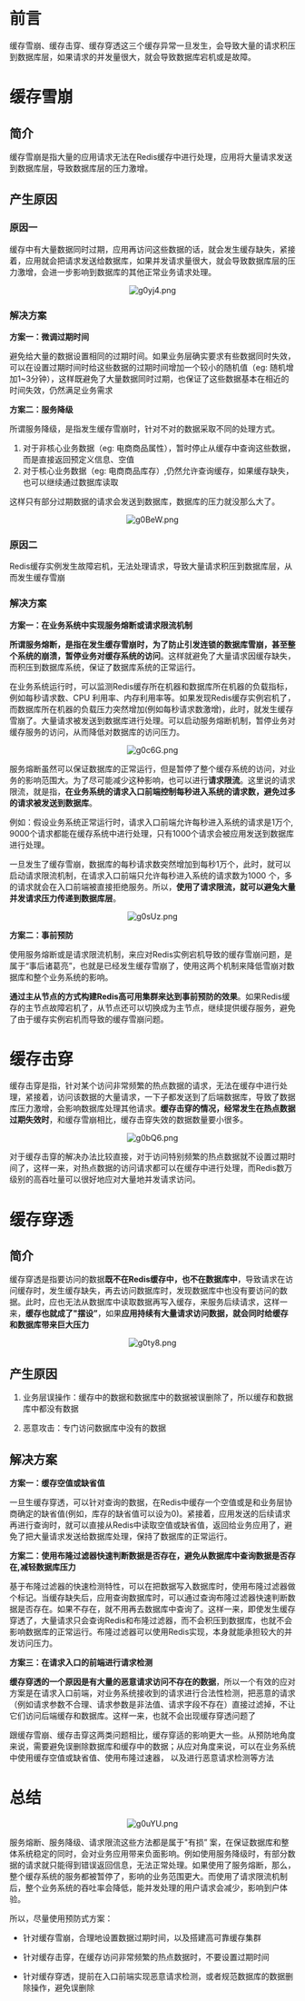 # 前言

缓存雪崩、缓存击穿、缓存穿透这三个缓存异常一旦发生，会导致大量的请求积压到数据库层，如果请求的并发量很大，就会导致数据库宕机或是故障。

# 缓存雪崩

## 简介

缓存雪崩是指大量的应用请求无法在Redis缓存中进行处理，应用将大量请求发送到数据库层，导致数据库层的压力激增。

## 产生原因

### 原因一

缓存中有大量数据同时过期，应用再访问这些数据的话，就会发生缓存缺失，紧接着，应用就会把请求发送给数据库，如果并发请求量很大，就会导致数据库层的压力激增，会进一步影响到数据库的其他正常业务请求处理。

<center><img src="https://ss.im5i.com/2021/07/20/g0yj4.png" alt="g0yj4.png" border="0" /></center>

### 解决方案

**方案一：微调过期时间**

避免给大量的数据设置相同的过期时间。如果业务层确实要求有些数据同时失效，可以在设置过期时间时给这些数据的过期时间增加一个较小的随机值（eg: 随机增加1~3分钟），这样既避免了大量数据同时过期，也保证了这些数据基本在相近的时间失效，仍然满足业务需求

**方案二：服务降级**

所谓服务降级，是指发生缓存雪崩时，针对不对的数据采取不同的处理方式。

1. 对于非核心业务数据（eg: 电商商品属性），暂时停止从缓存中查询这些数据，而是直接返回预定义信息、空值
2. 对于核心业务数据（eg: 电商商品库存）,仍然允许查询缓存，如果缓存缺失，也可以继续通过数据库读取

这样只有部分过期数据的请求会发送到数据库，数据库的压力就没那么大了。

<center><img src="https://ss.im5i.com/2021/07/20/g0BeW.png" alt="g0BeW.png" border="0" /></center>

### 原因二

Redis缓存实例发生故障宕机，无法处理请求，导致大量请求积压到数据库层，从而发生缓存雪崩

### 解决方案

**方案一：在业务系统中实现服务熔断或请求限流机制**

**所谓服务熔断，是指在发生缓存雪崩时，为了防止引发连锁的数据库雪崩，甚至整个系统的崩溃，暂停业务对缓存系统的访问**。这样就避免了大量请求因缓存缺失，而积压到数据库系统，保证了数据库系统的正常运行。

在业务系统运行时，可以监测Redis缓存所在机器和数据库所在机器的负载指标，例如每秒请求数、CPU 利用率、内存利用率等。如果发现Redis缓存实例宕机了，而数据库所在机器的负载压力突然增加(例如每秒请求数激增)，此时，就发生缓存雪崩了。大量请求被发送到数据库进行处理。可以启动服务熔断机制，暂停业务对缓存服务的访问，从而降低对数据库的访问压力。

<center><img src="https://ss.im5i.com/2021/07/20/g0c6G.png" alt="g0c6G.png" border="0" /></center>

服务熔断虽然可以保证数据库的正常运行，但是暂停了整个缓存系统的访问，对业务的影响范围大。为了尽可能减少这种影响，也可以进行**请求限流**。这里说的请求限流，就是指，**在业务系统的请求入口前端控制每秒进入系统的请求数，避免过多的请求被发送到数据库**。

例如：假设业务系统正常运行时，请求入口前端允许每秒进入系统的请求是1万个, 9000个请求都能在缓存系统中进行处理，只有1000个请求会被应用发送到数据库进行处理。

一旦发生了缓存雪崩，数据库的每秒请求数突然增加到每秒1万个，此时，就可以启动请求限流机制，在请求入口前端只允许每秒进入系统的请求数为1000 个，多的请求就会在入口前端被直接拒绝服务。所以，**使用了请求限流，就可以避兔大量并发请求压力传递到数据库层**。

<center><img src="https://ss.im5i.com/2021/07/20/g0sUz.png" alt="g0sUz.png" border="0" /></center>

**方案二：事前预防**

使用服务熔断或是请求限流机制，来应对Redis实例宕机导致的缓存雪崩问题，是属于“事后诸葛亮”，也就是已经发生缓存雪崩了，使用这两个机制来降低雪崩对数据库和整个业务系统的影响。

**通过主从节点的方式构建Redis高可用集群来达到事前预防的效果**。如果Redis缓存的主节点故障宕机了，从节点还可以切换成为主节点，继续提供缓存服务，避免了由于缓存实例宕机而导致的缓存雪崩问题。

# 缓存击穿

缓存击穿是指，针对某个访问非常频繁的热点数据的请求，无法在缓存中进行处理，紧接着，访问该数据的大量请求，一下子都发送到了后端数据库，导致了数据库压力激增，会影响数据库处理其他请求。**缓存击穿的情况，经常发生在热点数据过期失效时**，和缓存雪崩相比，缓存击穿失效的数据数量要小很多。

<center><img src="https://ss.im5i.com/2021/07/21/g0bQ6.png" alt="g0bQ6.png" border="0" /></center>

对于缓存击穿的解决办法比较直接，对于访问特别频繁的热点数据就不设置过期时间了，这样一来，对热点数据的访问请求都可以在缓存中进行处理，而Redis数万级别的高吞吐量可以很好地应对大量地并发请求访问。

# 缓存穿透

## 简介

缓存穿透是指要访问的数据**既不在Redis缓存中，也不在数据库中**，导致请求在访问缓存时，发生缓存缺失，再去访问数据库时，发现数据库中也没有要访问的数据。此时，应也无法从数据库中读取数据再写入缓存，来服务后续请求，这样一来，**缓存也就成了"摆设”**，如果**应用持续有大量请求访问数据，就会同时给缓存和数据库带来巨大压力**

<center><img src="https://ss.im5i.com/2021/07/21/g0ty8.png" alt="g0ty8.png" border="0" /></center>

## 产生原因

1. 业务层误操作：缓存中的数据和数据库中的数据被误删除了，所以缓存和数据库中都没有数据

2. 恶意攻击：专门访问数据库中没有的数据

## 解决方案

**方案一：缓存空值或缺省值**

一旦生缓存穿透，可以针对查询的数据，在Redis中缓存一个空值或是和业务层协商确定的缺省值(例如，库存的缺省值可以设为0)。紧接着，应用发送的后续请求再进行查询时，就可以直接从Redis中读取空值或缺省值，返回给业务应用了，避免了把大量请求发送给数据库处理，保持了数据库的正常运行。

**方案二：使用布隆过滤器快速判断数据是否存在，避免从数据库中查询数据是否存在,减轻数据库压力**

基于布隆过滤器的快速检测特性，可以在把数据写入数据库时，使用布隆过滤器做个标记。当缓存缺失后，应用查询数据库时，可以通过查询布隆过滤器快速判断数据是否存在。如果不存在，就不用再去数据库中查询了。这样一来，即使发生缓存穿透了，大量请求只会查询Redis和布隆过滤器，而不会积压到数据库，也就不会影响数据库的正常运行。布隆过滤器可以使用Redis实现，本身就能承担较大的并发访问压力。

**方案三：在请求入口的前端进行请求检测**

**缓存穿透的一个原因是有大量的恶意请求访问不存在的数据**，所以一个有效的应对方案是在请求入口前端，对业务系统接收到的请求进行合法性检测，把恶意的请求（例如请求参数不合理、请求参数是非法值、请求字段不存在）直接过滤掉，不让它们访问后端缓存和数据库。这样一来，也就不会出现缓存穿透问题了

跟缓存雪崩、缓存击穿这两类问题相比，缓存穿适的影响更大一些。从预防地角度来说，需要避免误删除数据库和缓存中的数据；从应对角度来说，可以在业务系统中使用缓存空值或缺省值、使用布隆过速器， 以及进行恶意请求检测等方法

# 总结

<center><img src="https://ss.im5i.com/2021/07/21/g0uYU.png" alt="g0uYU.png" border="0" /></center>

服务熔断、服务降级、请求限流这些方法都是属于"有损” 案，在保证数据库和整体系统稳定的同时，会对业务应用带来负面影响。例如使用服务降级时，有部分数据的请求就只能得到错误返回信息，无法正常处理。如果使用了服务熔断，那么，整个缓存系统的服务都被暂停了，影响的业务范围更大。而使用了请求限流机制后，整个业务系统的吞吐率会降低，能并发处理的用户请求会减少，影响到户体验。

所以，尽量使用预防式方案：

- 针对缓存雪崩，合理地设置数据过期时间，以及搭建高可靠缓存集群

- 针对缓存击穿，在缓存访问非常频繁的热点数据时，不要设置过期时间

- 针对缓存穿透，提前在入口前端实现恶意请求检测，或者规范数据库的数据删除操作，避免误删除







